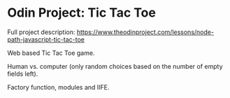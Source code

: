 # Odin Project: Tic Tac Toe

Full project description: https://www.theodinproject.com/lessons/node-path-javascript-tic-tac-toe


Web based Tic Tac Toe game.

Human vs. computer (only random choices based on the number of empty fields left).

Factory function, modules and IIFE.
